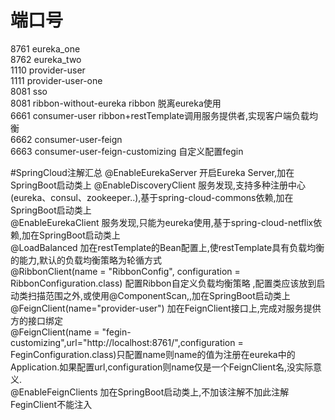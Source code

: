 # 端口号  
8761 eureka_one  
8762 eureka_two  
1110 provider-user  
1111 provider-user-one  
8081 sso  
8081 ribbon-without-eureka ribbon 脱离eureka使用  
6661 consumer-user  ribbon+restTemplate调用服务提供者,实现客户端负载均衡  
6662 consumer-user-feign  
6663 consumer-user-feign-customizing  自定义配置fegin  


#SpringCloud注解汇总
@EnableEurekaServer 开启Eureka Server,加在SpringBoot启动类上
@EnableDiscoveryClient 服务发现,支持多种注册中心(eureka、consul、zookeeper..),基于spring-cloud-commons依赖,加在SpringBoot启动类上   
@EnableEurekaClient 服务发现,只能为eureka使用,基于spring-cloud-netflix依赖,加在SpringBoot启动类上  
@LoadBalanced 加在restTemplate的Bean配置上,使restTemplate具有负载均衡的能力,默认的负载均衡策略为轮循方式  
@RibbonClient(name = "RibbonConfig", configuration = RibbonConfiguration.class) 配置Ribbon自定义负载均衡策略 ,配置类应该放到启动类扫描范围之外,或使用@ComponentScan,,加在SpringBoot启动类上  
@FeignClient(name="provider-user") 加在FeignClient接口上,完成对服务提供方的接口绑定  
@FeignClient(name = "fegin-customizing",url="http://localhost:8761/",configuration = FeginConfiguration.class)只配置name则name的值为注册在eureka中的Application.如果配置url,configuration则name仅是一个FeignClient名,没实际意义.  
@EnableFeignClients 加在SpringBoot启动类上,不加该注解不加此注解FeginClient不能注入

  

  
  
 








